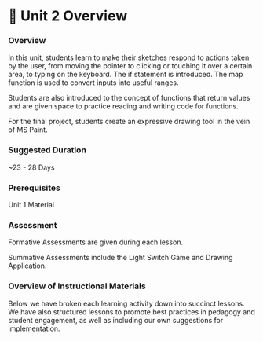 # 🔮 Unit 2 Overview

### Overview

In this unit, students learn to make their sketches respond to actions taken by the user, from moving the pointer to clicking or touching it over a certain area, to typing on the keyboard. The if statement is introduced. The map function is used to convert inputs into useful ranges.

Students are also introduced to the concept of functions that return values and are given space to practice reading and writing code for functions.

For the final project, students create an expressive drawing tool in the vein of MS Paint.

### Suggested Duration

\~23 - 28 Days

### Prerequisites

Unit 1 Material

### Assessment

Formative Assessments are given during each lesson.&#x20;

Summative Assessments include the Light Switch Game and Drawing Application.

### Overview of Instructional Materials

Below we have broken each learning activity down into succinct lessons. We have also structured lessons to promote best practices in pedagogy and student engagement, as well as including our own suggestions for implementation.
